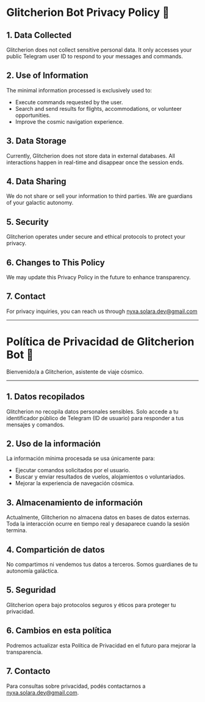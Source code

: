 # Glitcherion Bot Privacy Policy 🚀
## 1. Data Collected
Glitcherion does not collect sensitive personal data. It only accesses your public Telegram user ID to respond to your messages and commands.

## 2. Use of Information
The minimal information processed is exclusively used to:
- Execute commands requested by the user.
- Search and send results for flights, accommodations, or volunteer opportunities.
- Improve the cosmic navigation experience.

## 3. Data Storage
Currently, Glitcherion does not store data in external databases. All interactions happen in real-time and disappear once the session ends.

## 4. Data Sharing
We do not share or sell your information to third parties. We are guardians of your galactic autonomy.

## 5. Security
Glitcherion operates under secure and ethical protocols to protect your privacy.

## 6. Changes to This Policy
We may update this Privacy Policy in the future to enhance transparency.

## 7. Contact
For privacy inquiries, you can reach us through nyxa.solara.dev@gmail.com


---




# Política de Privacidad de Glitcherion Bot 🚀

Bienvenido/a a Glitcherion, asistente de viaje cósmico.

---

## 1. Datos recopilados
Glitcherion no recopila datos personales sensibles. Solo accede a tu identificador público de Telegram (ID de usuario) para responder a tus mensajes y comandos.

## 2. Uso de la información
La información mínima procesada se usa únicamente para:
- Ejecutar comandos solicitados por el usuario.
- Buscar y enviar resultados de vuelos, alojamientos o voluntariados.
- Mejorar la experiencia de navegación cósmica.

## 3. Almacenamiento de información
Actualmente, Glitcherion no almacena datos en bases de datos externas. Toda la interacción ocurre en tiempo real y desaparece cuando la sesión termina.

## 4. Compartición de datos
No compartimos ni vendemos tus datos a terceros. Somos guardianes de tu autonomía galáctica.

## 5. Seguridad
Glitcherion opera bajo protocolos seguros y éticos para proteger tu privacidad.

## 6. Cambios en esta política
Podremos actualizar esta Política de Privacidad en el futuro para mejorar la transparencia.

## 7. Contacto
Para consultas sobre privacidad, podés contactarnos a nyxa.solara.dev@gmail.com.
